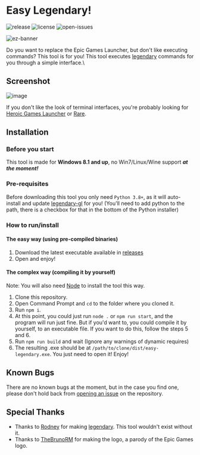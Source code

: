 # Easy Legendary!

![release](https://badgen.net/github/release/AngelCMHxD/easy-legendary?cache=300) ![license](https://badgen.net/github/license/AngelCMHxD/easy-legendary) ![open-issues](https://badgen.net/github/open-issues/AngelCMHxD/easy-legendary?cache=300)

![ez-banner](https://user-images.githubusercontent.com/57822483/174696719-12d636f9-24bc-467f-85f2-1f17d01869ca.png)

Do you want to replace the Epic Games Launcher, but don't like executing commands? This tool is for you!
This tool executes [legendary](https://github.com/derrod/legendary) commands for you through a simple interface.\

## Screenshot

![image](https://user-images.githubusercontent.com/57822483/177895083-c6c2026a-d495-46f6-bf40-7146880c81dc.png)

If you don't like the look of terminal interfaces, you're probably looking for [Heroic Games Launcher](https://github.com/Heroic-Games-Launcher/HeroicGamesLauncher) or [Rare](https://github.com/Dummerle/Rare).

## Installation

### Before you start

This tool is made for **Windows 8.1 and up**, no Win7/Linux/Wine support ***at the moment!***

### Pre-requisites

Before downloading this tool you only need `Python 3.8+`, as it will auto-install and update [legendary-gl](https://github.com/derrod/legendary) for you! (You'll need to add python to the path, there is a checkbox for that in the bottom of the Python installer)

### How to run/install

#### The easy way (using pre-compiled binaries)

1. Download the latest executable available in [releases](https://github.com/angelcmhxd/easy-legendary/releases/latest)
2. Open and enjoy!

#### The complex way (compiling it by yourself)

Note: You will also need [Node](https://nodejs.org/) to install the tool this way.

1. Clone this repository.
2. Open Command Prompt and `cd` to the folder where you cloned it.
3. Run `npm i`.
4. At this point, you could just run `node .` or `npm run start`, and the program will run just fine. But if you'd want to, you could compile it by yourself, to an executable file. If you want to do this, follow the steps 5 and 6.
5. Run `npm run build` and wait (Ignore any warnings of dynamic requires)
6. The resulting .exe should be at `/path/to/clone/dist/easy-legendary.exe`. You just need to open it! Enjoy!

## Known Bugs

There are no known bugs at the moment, but in the case you find one, please don't hold back from [opening an issue](https://github.com/angelcmhxd/easy-legendary/issues) on the repository.

## Special Thanks
- Thanks to [Rodney](https://github.com/derrod) for making [legendary](https://github.com/derrod/legendary). This tool wouldn't exist without it.
- Thanks to [TheBrunoRM](https://github.com/TheBrunoRM) for making the logo, a parody of the Epic Games logo.
